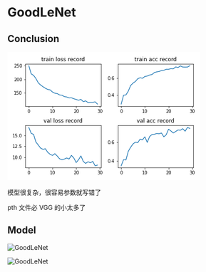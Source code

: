 # GoodLeNet

## Conclusion

![](./output/result.png)

模型很复杂，很容易参数就写错了

pth 文件必 VGG 的小太多了

## Model

![GoodLeNet](https://cdn.jsdelivr.net/gh/hucorz/image-processing-by-dl/img/classification/GoodLeNet_1.png)

![GoodLeNet](https://cdn.jsdelivr.net/gh/hucorz/image-processing-by-dl/img/classification/GoodLeNet_2.jpg)

